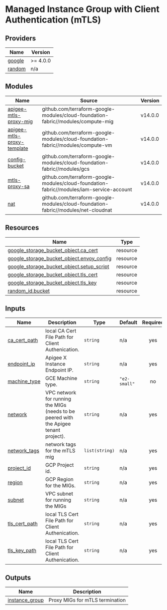 # Managed Instance Group with Client Authentication (mTLS)

<!-- BEGIN_TF_DOCS -->
## Providers

| Name | Version |
|------|---------|
| <a name="provider_google"></a> [google](#provider\_google) | >= 4.0.0 |
| <a name="provider_random"></a> [random](#provider\_random) | n/a |

## Modules

| Name | Source | Version |
|------|--------|---------|
| <a name="module_apigee-mtls-proxy-mig"></a> [apigee-mtls-proxy-mig](#module\_apigee-mtls-proxy-mig) | github.com/terraform-google-modules/cloud-foundation-fabric//modules/compute-mig | v14.0.0 |
| <a name="module_apigee-mtls-proxy-template"></a> [apigee-mtls-proxy-template](#module\_apigee-mtls-proxy-template) | github.com/terraform-google-modules/cloud-foundation-fabric//modules/compute-vm | v14.0.0 |
| <a name="module_config-bucket"></a> [config-bucket](#module\_config-bucket) | github.com/terraform-google-modules/cloud-foundation-fabric//modules/gcs | v14.0.0 |
| <a name="module_mtls-proxy-sa"></a> [mtls-proxy-sa](#module\_mtls-proxy-sa) | github.com/terraform-google-modules/cloud-foundation-fabric//modules/iam-service-account | v14.0.0 |
| <a name="module_nat"></a> [nat](#module\_nat) | github.com/terraform-google-modules/cloud-foundation-fabric//modules/net-cloudnat | v14.0.0 |

## Resources

| Name | Type |
|------|------|
| [google_storage_bucket_object.ca_cert](https://registry.terraform.io/providers/hashicorp/google/latest/docs/resources/storage_bucket_object) | resource |
| [google_storage_bucket_object.envoy_config](https://registry.terraform.io/providers/hashicorp/google/latest/docs/resources/storage_bucket_object) | resource |
| [google_storage_bucket_object.setup_script](https://registry.terraform.io/providers/hashicorp/google/latest/docs/resources/storage_bucket_object) | resource |
| [google_storage_bucket_object.tls_cert](https://registry.terraform.io/providers/hashicorp/google/latest/docs/resources/storage_bucket_object) | resource |
| [google_storage_bucket_object.tls_key](https://registry.terraform.io/providers/hashicorp/google/latest/docs/resources/storage_bucket_object) | resource |
| [random_id.bucket](https://registry.terraform.io/providers/hashicorp/random/latest/docs/resources/id) | resource |

## Inputs

| Name | Description | Type | Default | Required |
|------|-------------|------|---------|:--------:|
| <a name="input_ca_cert_path"></a> [ca\_cert\_path](#input\_ca\_cert\_path) | local CA Cert File Path for Client Authenication. | `string` | n/a | yes |
| <a name="input_endpoint_ip"></a> [endpoint\_ip](#input\_endpoint\_ip) | Apigee X Instance Endpoint IP. | `string` | n/a | yes |
| <a name="input_machine_type"></a> [machine\_type](#input\_machine\_type) | GCE Machine type. | `string` | `"e2-small"` | no |
| <a name="input_network"></a> [network](#input\_network) | VPC network for running the MIGs (needs to be peered with the Apigee tenant project). | `string` | n/a | yes |
| <a name="input_network_tags"></a> [network\_tags](#input\_network\_tags) | network tags for the mTLS mig | `list(string)` | n/a | yes |
| <a name="input_project_id"></a> [project\_id](#input\_project\_id) | GCP Project id. | `string` | n/a | yes |
| <a name="input_region"></a> [region](#input\_region) | GCP Region for the MIGs. | `string` | n/a | yes |
| <a name="input_subnet"></a> [subnet](#input\_subnet) | VPC subnet for running the MIGs | `string` | n/a | yes |
| <a name="input_tls_cert_path"></a> [tls\_cert\_path](#input\_tls\_cert\_path) | local TLS Cert File Path for Client Authenication. | `string` | n/a | yes |
| <a name="input_tls_key_path"></a> [tls\_key\_path](#input\_tls\_key\_path) | local TLS Cert File Path for Client Authenication. | `string` | n/a | yes |

## Outputs

| Name | Description |
|------|-------------|
| <a name="output_instance_group"></a> [instance\_group](#output\_instance\_group) | Proxy MIGs for mTLS termination |
<!-- END_TF_DOCS -->